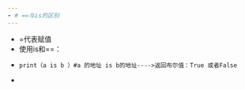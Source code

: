 ```yaml
---
- # ==与is的区别
---
```

- =代表赋值
- 使用is和==：
-     print（a is b ）#a 的地址 is b的地址---->返回布尔值：True 或者False
- 